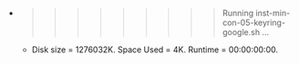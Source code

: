* >>>>>>>>> Running inst-min-con-05-keyring-google.sh ...
  * Disk size = 1276032K. Space Used = 4K. Runtime = 00:00:00:00.
